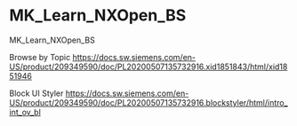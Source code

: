 # MK_Learn_NXOpen_BS
MK_Learn_NXOpen_BS

Browse by Topic
https://docs.sw.siemens.com/en-US/product/209349590/doc/PL20200507135732916.xid1851843/html/xid1851946

Block UI Styler
https://docs.sw.siemens.com/en-US/product/209349590/doc/PL20200507135732916.blockstyler/html/intro_int_ov_bl
